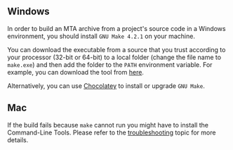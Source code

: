 ## Windows
In order to build an MTA archive from a project's source code in a Windows environment, you should install `GNU Make 4.2.1` on your machine.

You can download the executable from a source that you trust according to your processor (32-bit or 64-bit) to a local folder (change the file name to `make.exe`) and then add the folder to the `PATH` environment variable. For example, you can download the tool from [here](https://github.com/mbuilov/gnumake-windows).

Alternatively, you can use [Chocolatey](https://chocolatey.org/packages/make) to install or upgrade `GNU Make`.


## Mac
If the build fails because `make` cannot run you might have to install the Command-Line Tools. Please refer to the [troubleshooting](troubleshooting.md) topic for more details.